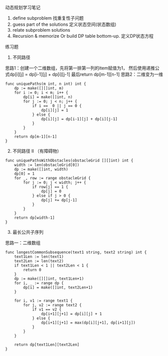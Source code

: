 动态规划学习笔记

1. define subproblem 找重复性子问题
2. guess part of the solutions 定义状态空间(状态数组)
3. relate subproblem solutions 
4. Recursion & memorize Or build DP table bottom-up. 定义DP状态方程

练习题
1. 不同路径

思路1：创建一个二维数组，先将第一排第一列的item赋值为1，
然后使用递推公式dp[i][j] = dp[i-1][j] + dp[i][j-1]
最后return dp[m-1][n-1]
思路2：二维变为一维
```
func uniquePaths(m int, n int) int {
    dp := make([][]int, m)
    for i := 0; i < m; i++ {
        dp[i] = make([]int, n)
        for j := 0; j < n; j++ {
            if i ==  0 || j == 0 {
                dp[i][j] = 1
            } else {
                dp[i][j] = dp[i-1][j] + dp[i][j-1]
            }
        }
    }
    return dp[m-1][n-1]
}
```
2. 不同路径 II （有障碍物）

```
func uniquePathsWithObstacles(obstacleGrid [][]int) int {
    width := len(obstacleGrid[0])
    dp := make([]int, width)
    dp[0] = 1
    for _, row := range obstacleGrid {
        for j := 0; j < width; j++ {
            if row[j] == 1 {
                dp[j] = 0
            } else if j > 0 {
                dp[j] += dp[j-1]
            }
        }
    }
    return dp[width-1]
}
```
3. 最长公共子序列

思路一：二维数组

```
func longestCommonSubsequence(text1 string, text2 string) int {
    text1Len := len(text1)
    text2Len := len(text2)
    if text1Len < 1 || text2Len < 1 {
        return 0
    }
    dp := make([][]int, text1Len+1)
    for i, _ := range dp {
        dp[i] = make([]int, text2Len+1)
    }

    for i, v1 := range text1 {
        for j, v2 := range text2 {
            if v1 == v2 {
                dp[i+1][j+1] = dp[i][j] + 1
            } else {
                dp[i+1][j+1] = max(dp[i][j+1], dp[i+1][j])
            }
        }
    }

    return dp[text1Len][text2Len]
}
```

